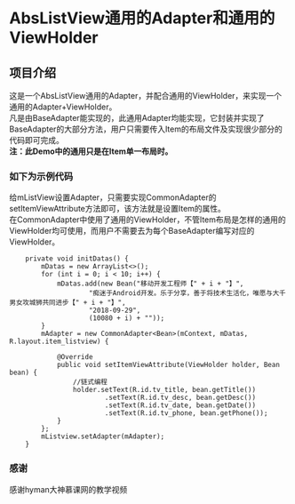 # AbsListView通用的Adapter和通用的ViewHolder

## 项目介绍
这是一个AbsListView通用的Adapter，并配合通用的ViewHolder，来实现一个通用的Adapter+ViewHolder。</br>
凡是由BaseAdapter能实现的，此通用Adapter均能实现，它封装并实现了BaseAdapter的大部分方法，用户只需要传入Item的布局文件及实现很少部分的代码即可完成。</br>
<b>注：此Demo中的通用只是在Item单一布局时。</b></br>

### 如下为示例代码

给mListView设置Adapter，只需要实现CommonAdapter的setItemViewAttribute方法即可，该方法就是设置Item的属性。<br/>
在CommonAdapter中使用了通用的ViewHolder，不管Item布局是怎样的通用的ViewHolder均可使用，而用户不需要去为每个BaseAdapter编写对应的ViewHolder。</br>

```android
    private void initDatas() {
        mDatas = new ArrayList<>();
        for (int i = 0; i < 10; i++) {
            mDatas.add(new Bean("移动开发工程师【" + i + "】",
                    "痴迷于Android开发。乐于分享，善于将技术生活化，唯愿与大千男女攻城狮共同进步【" + i + "】",
                    "2018-09-29",
                    (10080 + i) + ""));
        }
        mAdapter = new CommonAdapter<Bean>(mContext, mDatas, R.layout.item_listview) {

            @Override
            public void setItemViewAttribute(ViewHolder holder, Bean bean) {
                //链式编程
                holder.setText(R.id.tv_title, bean.getTitle())
                        .setText(R.id.tv_desc, bean.getDesc())
                        .setText(R.id.tv_date, bean.getDate())
                        .setText(R.id.tv_phone, bean.getPhone());
            }
        };
        mListview.setAdapter(mAdapter);
    }
```

### 感谢
感谢hyman大神慕课网的教学视频